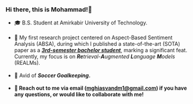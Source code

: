 ### Hi there, this is Mohammad!👋

- 🎓 B.S. Student at Amirkabir University of Technology.<br><br>
- 🔭 My first research project centered on Aspect-Based Sentiment Analysis (ABSA), during which I published a state-of-the-art (SOTA) paper as a <b><i><u>3rd-semester bachelor student</u></i></b>, marking a significant feat. Currently, my focus is on <i><b>Re</b>trieval-<b>A</b>ugmented <b>L</b>anguage <b>M</b>odels</i> (REALMs).<br><br>
- 🏃 Avid of <i><b>Soccer Goalkeeping<b></i>.<br><br>
- 💬 Reach out to me via email (mghiasvandm1@gmail.com) if you have any questions, or would like to collaborate with me!

